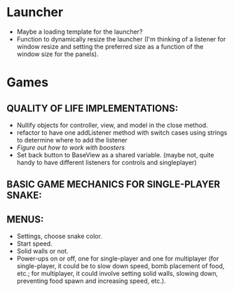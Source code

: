 # Launcher
- Maybe a loading template for the launcher?
- Function to dynamically resize the launcher (I'm thinking of a listener for window resize and setting the preferred size as a function of the window size for the panels).

# Games

## QUALITY OF LIFE IMPLEMENTATIONS:
- Nullify objects for controller, view, and model in the close method.
- refactor to have one addListener method with switch cases using strings to determine where to add the listener
- *Figure out how to work with boosters*
- Set back button to BaseView as a shared variable. (maybe not, quite handy to have different listeners for controls and singleplayer)

## BASIC GAME MECHANICS FOR SINGLE-PLAYER SNAKE:

## MENUS:
- Settings, choose snake color.
- Start speed.
- Solid walls or not.
- Power-ups on or off, one for single-player and one for multiplayer (for single-player, it could be to slow down speed, bomb placement of food, etc.; for multiplayer, it could involve setting solid walls, slowing down, preventing food spawn and increasing speed, etc.).